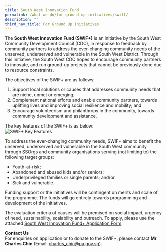```yaml
---
title: South West Innovation Fund
permalink: /what-we-do/for-ground-up-initiatives/swift/
description: ""
third_nav_title: For Ground Up Initiatives
---
```





The **South West Innovation Fund (SWIF+)** is an initiative by the South West Community Development Council (CDC), in response to feedback by community partners to address the ever-changing community needs of the unserved, underserved and vulnerable in the South West District. Through this initiative, the South West CDC hopes to encourage community partners to innovate, and run ground-up projects that cannot be previously done due to resource constraints.  
  
The objectives of the SWIF+ are as follows:

1. Support local solutions or causes that addresses community needs that are niche, unmet or emerging;
2. Complement national efforts and enable community partners, towards uplifting lives and improving social resilience and mobility; and
3. Encourage volunteerism and philanthropy in the community, towards community development and assistance.

The key features of the SWIF+ is as below:  
![SWIF+ Key Features](https://www.cdc.gov.sg/images/librariesprovider6/default-album/swif-key-features.png?sfvrsn=14b66fdb_0 "SWIF+ Key Features")  
  
To address the ever-changing community needs, SWIF+ aims to benefit the unserved, underserved and vulnerable in the South West community through SSOrgs and community organisations serving (not limiting to) the following target groups:

*   Youth-at-risk;
*   Abandoned and abused kids and/or seniors;
*   Underprivileged families or single parents; and/or
*   Sick and vulnerable.

Funding support or the initiatives will be contingent on merits and scale of the programme. The funds will go entirely towards programming and development of the initiatives.

The evaluation criteria of causes will be premised on social impact, urgency of need, sustainability, scalability and outreach. To apply, please use the attached [South West Innovation Fund+ Application Form](https://www.cdc.gov.sg/docs/librariesprovider6/default-document-library/south-west-innovation-fund---application-form.pdf?sfvrsn=9b6ec307_0 "South West Innovation Fund - Application form"). 

**Contact Us**<br>
For enquiries on application or to donate to the SWIF+, please contact **Mr Charles Chin** (Email: charles_chin@pa.gov.sg).